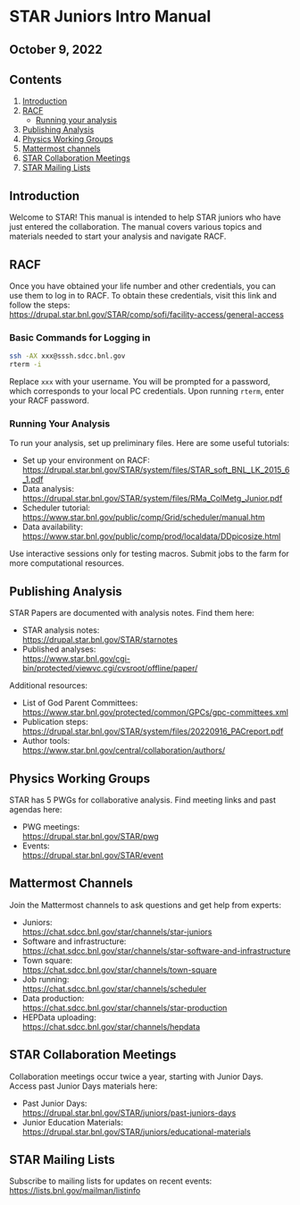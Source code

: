 # STAR Juniors Intro Manual

## October 9, 2022

## Contents

1. [Introduction](#introduction)
2. [RACF](#racf)
   - [Running your analysis](#running-your-analysis)
3. [Publishing Analysis](#publishing-analysis)
4. [Physics Working Groups](#physics-working-groups)
5. [Mattermost channels](#mattermost-channels)
6. [STAR Collaboration Meetings](#star-collaboration-meetings)
7. [STAR Mailing Lists](#star-mailing-lists)

## Introduction

Welcome to STAR! This manual is intended to help STAR juniors who have just entered the collaboration. The manual covers various topics and materials needed to start your analysis and navigate RACF.

## RACF

Once you have obtained your life number and other credentials, you can use them to log in to RACF. To obtain these credentials, visit this link and follow the steps:  
<https://drupal.star.bnl.gov/STAR/comp/sofi/facility-access/general-access>

### Basic Commands for Logging in

```sh
ssh -AX xxx@sssh.sdcc.bnl.gov
rterm -i
```

Replace `xxx` with your username. You will be prompted for a password, which corresponds to your local PC credentials. Upon running `rterm`, enter your RACF password.

### Running Your Analysis

To run your analysis, set up preliminary files. Here are some useful tutorials:

- Set up your environment on RACF:  
  <https://drupal.star.bnl.gov/STAR/system/files/STAR_soft_BNL_LK_2015_6_1.pdf>
- Data analysis:  
  <https://drupal.star.bnl.gov/STAR/system/files/RMa_ColMetg_Junior.pdf>
- Scheduler tutorial:  
  <https://www.star.bnl.gov/public/comp/Grid/scheduler/manual.htm>
- Data availability:  
  <https://www.star.bnl.gov/public/comp/prod/localdata/DDpicosize.html>

Use interactive sessions only for testing macros. Submit jobs to the farm for more computational resources.

## Publishing Analysis

STAR Papers are documented with analysis notes. Find them here:

- STAR analysis notes:  
  <https://drupal.star.bnl.gov/STAR/starnotes>
- Published analyses:  
  <https://www.star.bnl.gov/cgi-bin/protected/viewvc.cgi/cvsroot/offline/paper/>

Additional resources:

- List of God Parent Committees:  
  <https://www.star.bnl.gov/protected/common/GPCs/gpc-committees.xml>
- Publication steps:  
  <https://drupal.star.bnl.gov/STAR/system/files/20220916_PACreport.pdf>
- Author tools:  
  <https://www.star.bnl.gov/central/collaboration/authors/>

## Physics Working Groups

STAR has 5 PWGs for collaborative analysis. Find meeting links and past agendas here:

- PWG meetings:  
  <https://drupal.star.bnl.gov/STAR/pwg>
- Events:  
  <https://drupal.star.bnl.gov/STAR/event>

## Mattermost Channels

Join the Mattermost channels to ask questions and get help from experts:

- Juniors:  
  <https://chat.sdcc.bnl.gov/star/channels/star-juniors>
- Software and infrastructure:  
  <https://chat.sdcc.bnl.gov/star/channels/star-software-and-infrastructure>
- Town square:  
  <https://chat.sdcc.bnl.gov/star/channels/town-square>
- Job running:  
  <https://chat.sdcc.bnl.gov/star/channels/scheduler>
- Data production:  
  <https://chat.sdcc.bnl.gov/star/channels/star-production>
- HEPData uploading:  
  <https://chat.sdcc.bnl.gov/star/channels/hepdata>

## STAR Collaboration Meetings

Collaboration meetings occur twice a year, starting with Junior Days. Access past Junior Days materials here:

- Past Junior Days:  
  <https://drupal.star.bnl.gov/STAR/juniors/past-juniors-days>
- Junior Education Materials:  
  <https://drupal.star.bnl.gov/STAR/juniors/educational-materials>

## STAR Mailing Lists

Subscribe to mailing lists for updates on recent events:  
<https://lists.bnl.gov/mailman/listinfo>
